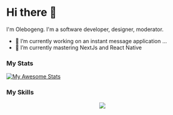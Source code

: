 # Hi there 👋

I'm Olebogeng. I'm a software developer, designer, moderator.



- 🔭 I’m currently working on an instant message application ...
- 🌱 I’m currently mastering NextJs and React Native

### My Stats
[![My Awesome Stats](https://awesome-github-stats.azurewebsites.net/user-stats/LebzaM?cardType=github&theme=dark&preferLogin=false)](https://git.io/awesome-stats-card)

### My Skills
<p align="center">
  <a href="https://skillicons.dev">
    <img src="https://skillicons.dev/icons?i=js,react,git,angular,bootstrap,css,discord,figma,firebase,html,jquery,mongodb,next js,node js, postman,redux, wordpress" />
  </a>
</p>

